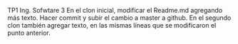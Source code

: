 TP1
Ing. Sofwtare 3
En el clon inicial, modificar el Readme.md agregando más texto.
Hacer commit y subir el cambio a master a github.
En el segundo clon también agregar texto, en las mismas líneas que se modificaron el punto anterior.

